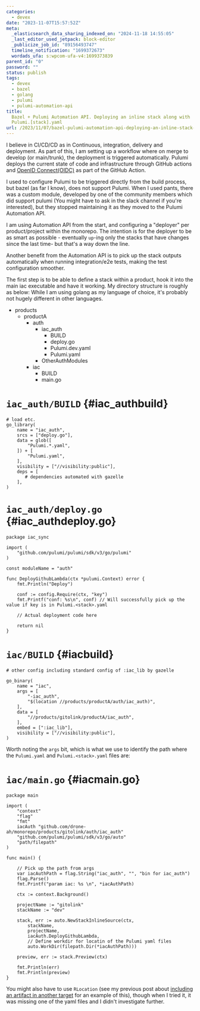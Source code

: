 ```yaml
---
categories:
  - devex
date: "2023-11-07T15:57:52Z"
meta:
  _elasticsearch_data_sharing_indexed_on: "2024-11-18 14:55:05"
  _last_editor_used_jetpack: block-editor
  _publicize_job_id: "89156493747"
  timeline_notification: "1699372673"
  wordads_ufa: s:wpcom-ufa-v4:1699373839
parent_id: "0"
password: ""
status: publish
tags:
  - devex
  - bazel
  - golang
  - pulumi
  - pulumi-automation-api
title:
  Bazel + Pulumi Automation API. Deploying an inline stack along with
  Pulumi.[stack].yaml
url: /2023/11/07/bazel-pulumi-automation-api-deploying-an-inline-stack-along-with-pulumi-yaml/
---
```


I believe in CI/CD/CD as in Continuous, integration, delivery and deployment. As
part of this, I am setting up a workflow where on merge to develop (or
main/trunk), the deployment is triggered automatically. Pulumi deploys the
current state of code and infrastructure through GitHub actions and
[OpenID Connect(OIDC)](https://docs.github.com/en/actions/deployment/security-hardening-your-deployments/configuring-openid-connect-in-amazon-web-services)
as part of the GitHub Action.

I used to configure Pulumi to be triggered directly from the build process, but
bazel (as far I know), does not support Pulumi. When I used pants, there was a
custom module, developed by one of the community members which did support
pulumi (You might have to ask in the slack channel if you\'re interested), but
they stopped maintaining it as they moved to the Pulumi Automation API.

<!--more-->

I am using Automation API from the start, and configuring a \"deployer\" per
product/project within the monorepo. The intention is for the deployer to be as
smart as possible - eventually `up`-ing only the stacks that have changes since
the last time- but that\'s a way down the line.

Another benefit from the Automation API is to pick up the stack outputs
automatically when running integration/e2e tests, making the test configuration
smoother.

The first step is to be able to define a stack within a product, hook it into
the main iac executable and have it working. My directory structure is roughly
as below: While I am using golang as my language of choice, it\'s probably not
hugely different in other languages.

- products
  - productA
    - auth
      - iac_auth
        - BUILD
        - deploy.go
        - Pulumi.dev.yaml
        - Pulumi.yaml
      - OtherAuthModules
    - iac
      - BUILD
      - main.go

# `iac_auth/BUILD` {#iac_authbuild}

```wp-block-syntaxhighlighter-code
# load etc.
go_library(
    name = "iac_auth",
    srcs = ["deploy.go"],
    data = glob([
        "Pulumi.*.yaml",
    ]) + [
        "Pulumi.yaml",
    ],
    visibility = ["//visibility:public"],
    deps = [
       # dependencies automated with gazelle
    ],
)
```

# `iac_auth/deploy.go` {#iac_authdeploy.go}

```wp-block-syntaxhighlighter-code
package iac_sync

import (
    "github.com/pulumi/pulumi/sdk/v3/go/pulumi"
)

const moduleName = "auth"

func DeployGithubLambda(ctx *pulumi.Context) error {
    fmt.Println("Deploy")

    conf := config.Require(ctx, "key")
    fmt.Printf("conf: %s\n", conf) // Will successfully pick up the value if key is in Pulumi.<stack>.yaml

    // Actual deployment code here

    return nil
}
```

# `iac/BUILD` {#iacbuild}

```wp-block-syntaxhighlighter-code
# other config including standard config of :iac_lib by gazelle

go_binary(
    name = "iac",
    args = [
        "-iac_auth",
        "$(location //products/productA/auth/iac_auth)",
    ],
    data = [
        "//products/gitolink/productA/iac_auth",
    ],
    embed = [":iac_lib"],
    visibility = ["//visibility:public"],
)
```

Worth noting the `args` bit, which is what we use to identify the path where the
`Pulumi.yaml` and `Pulumi.<stack>.yaml` files are:

# `iac/main.go` {#iacmain.go}

```wp-block-syntaxhighlighter-code
package main

import (
    "context"
    "flag"
    "fmt"
    iacAuth "github.com/drone-ah/monorepo/products/gitolink/auth/iac_auth"
    "github.com/pulumi/pulumi/sdk/v3/go/auto"
    "path/filepath"
)

func main() {

    // Pick up the path from args
    var iacAuthPath = flag.String("iac_auth", "", "bin for iac_auth")
    flag.Parse()
    fmt.Printf("param iac: %s \n", *iacAuthPath)

    ctx := context.Background()

    projectName := "gitolink"
    stackName := "dev"

    stack, err := auto.NewStackInlineSource(ctx,
        stackName,
        projectName,
        iacAuth.DeployGithubLambda,
        // Define workdir for locatin of the Pulumi yaml files
        auto.WorkDir(filepath.Dir(*iacAuthPath)))

    preview, err := stack.Preview(ctx)

    fmt.Println(err)
    fmt.Println(preview)
}
```

You might also have to use `RLocation` (see my previous post about
[including an artifact in another target](https://drone-ah.com/2023/11/01/including-a-built-artifact-in-another-target-bazel-golang/)
for an example of this), though when I tried it, it was missing one of the yaml
files and I didn\'t investigate further.
